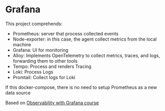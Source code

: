 # Grafana

This project comprehends:

- Prometheus: server that process collected events
- Node-exporter: in this case, the agent collect metrics from the local machine
- Grafana: UI for monitoring
- Alloy: Implements OpenTelemetry to collect metrics, traces, and logs, forwarding them to other tools
- Tempo: Process and renders Tracing
- Loki: Process Logs
- Promtail: Collect logs for Loki

If this docker-compose, there is no need to setup Prometheus as a new data source

Based on [Observability with Grafana course](https://www.udemy.com/course/grafana-graphite-and-statsd-visualize-metrics)